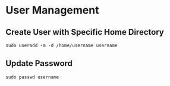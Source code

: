 # User Management

## Create User with Specific Home Directory

```text
sudo useradd -m -d /home/username username
```

## Update Password

```text
sudo passwd username
```

